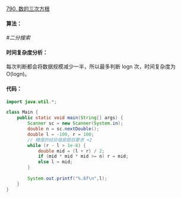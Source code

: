 [790. 数的三次方根](https://www.acwing.com/problem/content/792/)

#### 算法：

*#二分搜索*

#### 时间复杂度分析：

每次判断都会将数据规模减少一半，所以最多判断 logn 次，时间复杂度为 O(logn)。

#### 代码：

```java
import java.util.*;

class Main {
    public static void main(String[] args) {
        Scanner sc = new Scanner(System.in);
        double n = sc.nextDouble();
        double l = -100, r = 100;
        // 精度的经验值是题目要求 +2
        while (r - l > 1e-8) {
            double mid = (l + r) / 2;
            if (mid * mid * mid >= n) r = mid;
            else l = mid;
        }
        
        System.out.printf("%.6f\n",l);
    }
}
```

